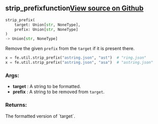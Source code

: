 ## strip_prefix<span class="tag">function</span><a class="sourcelink" href=https://github.com/fastestimator/fastestimator/blob/r1.0/fastestimator/util/util.py/#L263-L283>View source on Github</a>
```python
strip_prefix(
	target: Union[str, NoneType],
	prefix: Union[str, NoneType]
)
-> Union[str, NoneType]
```
Remove the given `prefix` from the `target` if it is present there.

```python
x = fe.util.strip_prefix("astring.json", "ast")  # "ring.json"
x = fe.util.strip_prefix("astring.json", "asa")  # "astring.json"
```


<h3>Args:</h3>

* **target** :  A string to be formatted.
* **prefix** :  A string to be removed from `target`.

<h3>Returns:</h3>
    The formatted version of `target`.

